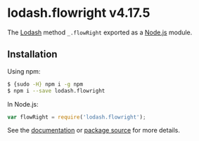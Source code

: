 # lodash.flowright v4.17.5

The [Lodash](https://lodash.com/) method `_.flowRight` exported as a [Node.js](https://nodejs.org/) module.

## Installation

Using npm:
```bash
$ {sudo -H} npm i -g npm
$ npm i --save lodash.flowright
```

In Node.js:
```js
var flowRight = require('lodash.flowright');
```

See the [documentation](https://lodash.com/docs#flowRight) or [package source](https://github.com/lodash/lodash/blob/4.17.5-npm-packages/lodash.flowright) for more details.
